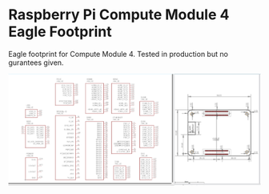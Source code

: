 # Raspberry Pi Compute Module 4 Eagle Footprint
Eagle footprint for Compute Module 4.
Tested in production but no gurantees given.

![preview](img/preview.png)